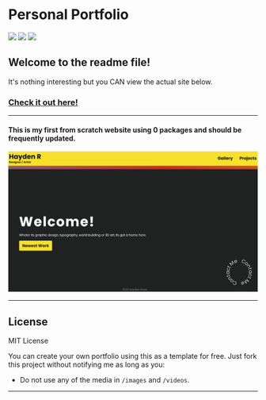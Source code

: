 # Personal Portfolio

![](https://img.shields.io/badge/Made%20with-HTML/CSS/JS-yellow.svg?style=flat-square) ![](https://img.shields.io/github/repo-size/ExternalHost0/Personal-Portfolio-v2?color=yellow&style=flat-square) ![](https://img.shields.io/github/last-commit/ExternalHost0/Personal-Portfolio-v2?color=yellow&style=flat-square)


## Welcome to the readme file!

It's nothing interesting but you CAN view the actual site below. 


### [Check it out here!](https://hayden.tkldesign.com "Hayden's Portfolio")

---

#### This is my first from scratch website using 0 packages and should be frequently updated.

![Landing Page](./public/images/landing_page.png "Landing Page Image")

---

## License

 MIT License

 You can create your own portfolio using this as a template for free. Just fork this project without notifying me as long as you:


 * Do not use any of the media in `/images` and `/videos`.

 ---
